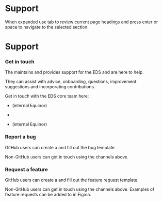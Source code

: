 # Support

When expanded use tab to review current page headings and press enter or space to navigate to the selected section

# Support

  

### Get in touch

The  maintains and provides support for the EDS and are here to help.

They can assist with advice, onboarding, questions, improvement suggestions and incorporating contributions.

Get in touch with the EDS core team here:

-    (internal Equinor)
    
-   
-    (internal Equinor)
    

### Report a bug

GitHub users can create a  and fill out the bug template.

Non-GitHub users can get in touch using the channels above.

### Request a feature

GitHub users can create a  and fill out the feature request template.

Non-GitHub users can get in touch using the channels above. Examples of feature requests can be added to  in Figma.